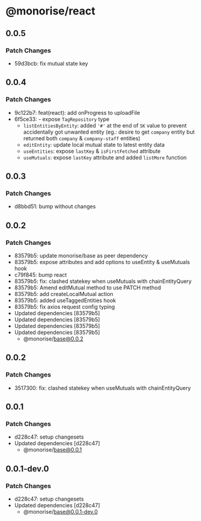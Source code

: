 # @monorise/react

## 0.0.5

### Patch Changes

- 59d3bcb: fix mutual state key

## 0.0.4

### Patch Changes

- 9c122b7: feat(react): add onProgress to uploadFile
- 6f5ce33: - expose `TagRepository` type
  - `listEntitiesByEntity`: added `'#'` at the end of `SK` value to prevent accidentally got unwanted entity (eg.: desire to get `company` entity but returned both `company` & `company-staff` entities)
  - `editEntity`: update local mutual state to latest entity data
  - `useEntities`: expose `lastKey` & `isFirstFetched` attribute
  - `useMutuals`: expose `lastKey` attribute and added `listMore` function

## 0.0.3

### Patch Changes

- d8bbd51: bump without changes

## 0.0.2

### Patch Changes

- 83579b5: update monorise/base as peer dependency
- 83579b5: expose attributes and add options to useEntity & useMutuals hook
- c79f845: bump react
- 83579b5: fix: clashed statekey when useMutuals with chainEntityQuery
- 83579b5: Amend editMutual method to use PATCH method
- 83579b5: add createLocalMutual action
- 83579b5: added useTaggedEntities hook
- 83579b5: fix axios request config typing
- Updated dependencies [83579b5]
- Updated dependencies [83579b5]
- Updated dependencies [83579b5]
- Updated dependencies [83579b5]
  - @monorise/base@0.0.2

## 0.0.2

### Patch Changes

- 3517300: fix: clashed statekey when useMutuals with chainEntityQuery

## 0.0.1

### Patch Changes

- d228c47: setup changesets
- Updated dependencies [d228c47]
  - @monorise/base@0.0.1

## 0.0.1-dev.0

### Patch Changes

- d228c47: setup changesets
- Updated dependencies [d228c47]
  - @monorise/base@0.0.1-dev.0
